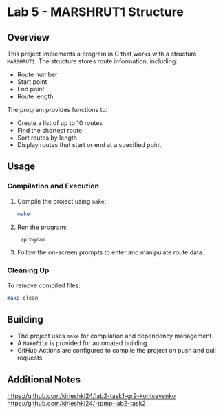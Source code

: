 # Lab 5 - MARSHRUT1 Structure

## Overview
This project implements a program in C that works with a structure `MARSHRUT1`. The structure stores route information, including:
- Route number
- Start point
- End point
- Route length

The program provides functions to:
- Create a list of up to 10 routes
- Find the shortest route
- Sort routes by length
- Display routes that start or end at a specified point

## Usage
### Compilation and Execution
1. Compile the project using `make`:
   ```sh
   make
   ```
2. Run the program:
   ```sh
   ./program
   ```
3. Follow the on-screen prompts to enter and manipulate route data.

### Cleaning Up
To remove compiled files:
```sh
make clean
```

## Building
- The project uses `make` for compilation and dependency management.
- A `Makefile` is provided for automated building.
- GitHub Actions are configured to compile the project on push and pull requests.

## Additional Notes
https://github.com/kirieshki24/lab2-task1-gr9-kontsevenko
https://github.com/kirieshki24/-tpmp-lab2-task2

